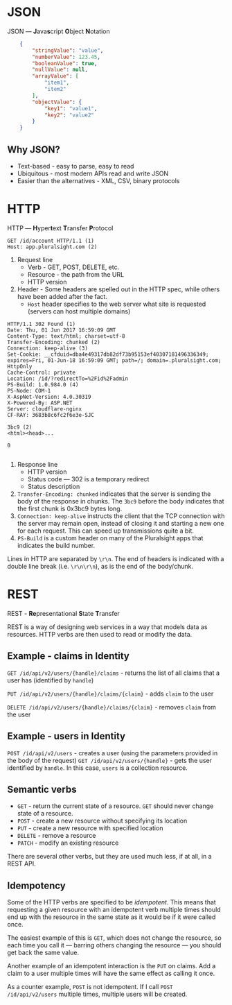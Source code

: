 # JSON

JSON &mdash; **J**ava**s**cript **O**bject **N**otation

```json
    { 
        "stringValue": "value",
        "numberValue": 123.45,
        "booleanValue": true,
        "nullValue": null,
        "arrayValue": [
            "item1",
            "item2"
        ],
        "objectValue": {
            "key1": "value1",
            "key2": "value2"
        }
    }
```

## Why JSON?

* Text-based - easy to parse, easy to read
* Ubiquitous - most modern APIs read and write JSON
* Easier than the alternatives - XML, CSV, binary protocols

# HTTP

HTTP &mdash; **H**yper**t**ext **T**ransfer **P**rotocol

```http
GET /id/account HTTP/1.1 (1)
Host: app.pluralsight.com (2)
```

1. Request line
    * Verb - GET, POST, DELETE, etc.
    * Resource - the path from the URL
    * HTTP version
2. Header - Some headers are spelled out in the HTTP spec, while others have been added after the fact.
    * `Host` header specifies to the web server what site is requested (servers can host multiple domains)

```http
HTTP/1.1 302 Found (1)
Date: Thu, 01 Jun 2017 16:59:09 GMT
Content-Type: text/html; charset=utf-8
Transfer-Encoding: chunked (2)
Connection: keep-alive (3)
Set-Cookie: __cfduid=dba4e49317db82df73b95153ef40307181496336349; expires=Fri, 01-Jun-18 16:59:09 GMT; path=/; domain=.pluralsight.com; HttpOnly
Cache-Control: private
Location: /id/?redirectTo=%2Fid%2Fadmin
PS-Build: 1.0.984.0 (4)
PS-Node: COM-1
X-AspNet-Version: 4.0.30319
X-Powered-By: ASP.NET
Server: cloudflare-nginx
CF-RAY: 3683b8c6fc2f6e3e-SJC

3bc9 (2)
<html><head>...

0


```

1. Response line
    * HTTP version
    * Status code &mdash; 302 is a temporary redirect
    * Status description
2. `Transfer-Encoding: chunked` indicates that the server is sending the body of the response in chunks. The `3bc9` before the body indicates that the first chunk is 0x3bc9 bytes long.
3. `Connection: keep-alive` instructs the client that the TCP connection with the server may remain open, instead of closing it and starting a new one for each request. This can speed up transmissions quite a bit.
4. `PS-Build` is a custom header on many of the Pluralsight apps that indicates the build number.

Lines in HTTP are separated by `\r\n`. The end of headers is indicated with a double line break (i.e. `\r\n\r\n`), as is the end of the body/chunk.

# REST 

REST - **Re**presentational **S**tate **T**ransfer

REST is a way of designing web services in a way that models data as resources. 
HTTP verbs are then used to read or modify the data.

## Example - claims in Identity

`GET /id/api/v2/users/{handle}/claims` - returns the list of all claims that a user has (identified by `handle`)

`PUT /id/api/v2/users/{handle}/claims/{claim}` - adds `claim` to the user

`DELETE /id/api/v2/users/{handle}/claims/{claim}` - removes `claim` from the user

## Example - users in Identity

`POST /id/api/v2/users` - creates a user (using the parameters provided in the body of the request)
`GET /id/api/v2/users/{handle}` - gets the user identified by `handle`. In this case, `users` is a collection resource.

## Semantic verbs

* `GET` - return the current state of a resource. `GET` should never change state of a resource.
* `POST` - create a new resource without specifying its location
* `PUT` - create a new resource with specified location
* `DELETE` - remove a resource
* `PATCH` - modify an existing resource

There are several other verbs, but they are used much less, if at all, in a REST API.

## Idempotency

Some of the HTTP verbs are specified to be *idempotent*. This means that requesting a given resource with an idempotent verb multiple times should end up with the resource in the same state as it would be if it were called once.

The easiest example of this is `GET`, which does not change the resource, so each time you call it &mdash; barring others changing the resource &mdash; you should get back the same value.

Another example of an idempotent interaction is the `PUT` on claims. Add a claim to a user multiple times will have the same effect as calling it once.

As a counter example, `POST` is not idempotent. If I call `POST /id/api/v2/users` multiple times, multiple users will be created.